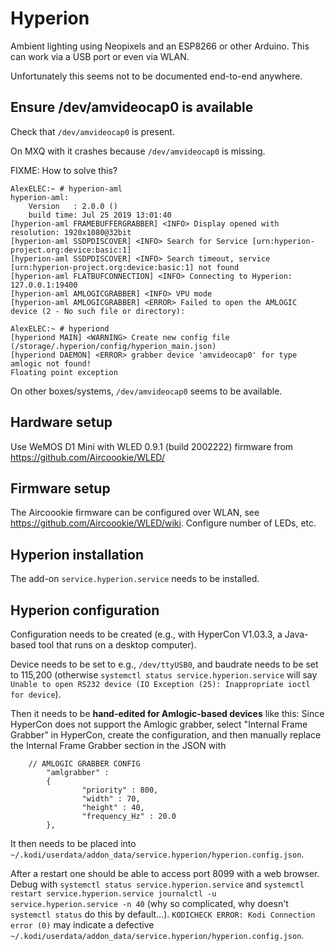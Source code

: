 # Hyperion

Ambient lighting using Neopixels and an ESP8266 or other Arduino. This can work via a USB port or even via WLAN.

Unfortunately this seems not to be documented end-to-end anywhere.

## Ensure /dev/amvideocap0 is available

Check that `/dev/amvideocap0` is present. 

On MXQ with it crashes because `/dev/amvideocap0` is missing.

FIXME: How to solve this?

```
AlexELEC:~ # hyperion-aml 
hyperion-aml:
	Version   : 2.0.0 ()
	build time: Jul 25 2019 13:01:40
[hyperion-aml FRAMEBUFFERGRABBER] <INFO> Display opened with resolution: 1920x1080@32bit
[hyperion-aml SSDPDISCOVER] <INFO> Search for Service [urn:hyperion-project.org:device:basic:1]
[hyperion-aml SSDPDISCOVER] <INFO> Search timeout, service [urn:hyperion-project.org:device:basic:1] not found
[hyperion-aml FLATBUFCONNECTION] <INFO> Connecting to Hyperion: 127.0.0.1:19400
[hyperion-aml AMLOGICGRABBER] <INFO> VPU mode
[hyperion-aml AMLOGICGRABBER] <ERROR> Failed to open the AMLOGIC device (2 - No such file or directory):

AlexELEC:~ # hyperiond
[hyperiond MAIN] <WARNING> Create new config file (/storage/.hyperion/config/hyperion_main.json)
[hyperiond DAEMON] <ERROR> grabber device 'amvideocap0' for type amlogic not found!
Floating point exception
```

On other boxes/systems, `/dev/amvideocap0` seems to be available.

## Hardware setup

Use WeMOS D1 Mini with WLED 0.9.1 (build 2002222) firmware from https://github.com/Aircoookie/WLED/

## Firmware setup

The Aircoookie firmware can be configured over WLAN, see https://github.com/Aircoookie/WLED/wiki. Configure number of LEDs, etc.

## Hyperion installation

The add-on `service.hyperion.service` needs to be installed.

## Hyperion configuration

Configuration needs to be created (e.g., with HyperCon V1.03.3, a Java-based tool that runs on a desktop computer).

Device needs to be set to e.g., `/dev/ttyUSB0`, and baudrate needs to be set to 115,200 (otherwise `systemctl status service.hyperion.service` will say `Unable to open RS232 device (IO Exception (25): Inappropriate ioctl for device`).

Then it needs to be __hand-edited for Amlogic-based devices__ like this: Since HyperCon does not support the Amlogic grabber, select "Internal Frame Grabber" in HyperCon, create the configuration, and then manually replace the Internal Frame Grabber section in the JSON with

```
	// AMLOGIC GRABBER CONFIG
        "amlgrabber" :
        {
                "priority" : 800,
                "width" : 70,
                "height" : 40,
                "frequency_Hz" : 20.0
        },
```

It then needs to be placed into `~/.kodi/userdata/addon_data/service.hyperion/hyperion.config.json`.

After a restart one should be able to access port 8099 with a web browser. Debug with `systemctl status service.hyperion.service` and `systemctl restart service.hyperion.service journalctl -u service.hyperion.service -n 40` (why so complicated, why doesn't `systemctl status` do this by default...). `KODICHECK ERROR: Kodi Connection error (0)` may indicate a defective `~/.kodi/userdata/addon_data/service.hyperion/hyperion.config.json`.
